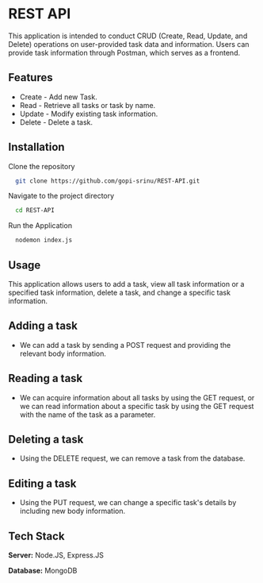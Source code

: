 
# REST API

This application is intended to conduct CRUD (Create, Read, Update, and Delete) operations on user-provided task data and information. Users can provide task information through Postman, which serves as a frontend.

## Features

- Create - Add new Task.
- Read - Retrieve all tasks or task by name.
- Update - Modify existing task information.
- Delete - Delete a task.

## Installation

Clone the repository

```bash
  git clone https://github.com/gopi-srinu/REST-API.git
```
Navigate to the project directory
```bash
  cd REST-API
```
Run the Application
```bash
  nodemon index.js
```

## Usage

This application allows users to add a task, view all task information or a specified task information, delete a task, and change a specific task information.

## Adding a task

- We can add a task by sending a POST request and providing the relevant body information.

## Reading a task

- We can acquire information about all tasks by using the GET request, or we can read information about a specific task by using the GET request with the name of the task as a parameter.

## Deleting a task

- Using the DELETE request, we can remove a task from the database.

## Editing a task 

- Using the PUT request, we can change a specific task's details by including new body information.

## Tech Stack

**Server:** Node.JS, Express.JS

**Database:** MongoDB 
